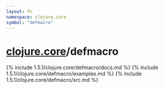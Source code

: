 ```yaml
---
layout: fn
namespace: clojure.core
symbol: "defmacro"
---
```


# [clojure.core](../)/defmacro

{% include 1.5.1/clojure.core/defmacro/docs.md %}
{% include 1.5.1/clojure.core/defmacro/examples.md %}
{% include 1.5.1/clojure.core/defmacro/src.md %}

